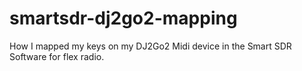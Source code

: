 # smartsdr-dj2go2-mapping
How I mapped my keys on my DJ2Go2 Midi device in the Smart SDR Software for flex radio. 
